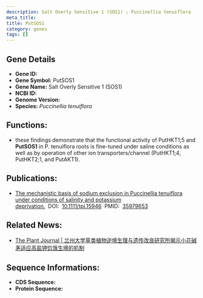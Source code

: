 ```yaml
---
description: Salt Overly Sensitive 1 (SOS1) ; Puccinellia tenuiflora
meta_title:
title: PutSOS1
category: genes
tags: []
---
```


## Gene Details
- **Gene ID:**	[]()
- **Gene Symbol:** PutSOS1
- **Gene Name:** Salt Overly Sensitive 1 (SOS1)
- **NCBI ID:** [](https://www.ncbi.nlm.nih.gov/gene/?term=)
- **Genome Version:** []()
- **Species:** *Puccinellia tenuiflora*

## Functions:
   - these findings demonstrate that the functional activity of PutHKT1;5 and **PutSOS1** in P. tenuiflora roots is fine-tuned under saline conditions as well as by operation of other ion transporters/channel (PutHKT1;4, PutHKT2;1, and PutAKT1).

## Publications:
   - [The mechanistic basis of sodium exclusion in Puccinellia tenuiflora under conditions of salinity and potassium deprivation.]( https://onlinelibrary.wiley.com/doi/10.1111/tpj.15946)&nbsp;&nbsp;DOI:&nbsp;&nbsp;[10.1111/tpj.15946](https://onlinelibrary.wiley.com/doi/10.1111/tpj.15946)&nbsp;&nbsp;PMID:&nbsp;&nbsp;[35979653](https://pubmed.ncbi.nlm.nih.gov/35979653/)

## Related News:
   - [The Plant Journal | 兰州大学草类植物逆境生理与遗传改良研究所揭示小花碱茅适应高盐钾饥饿生境的机制](https://mp.weixin.qq.com/s?__biz=Mzg3MDEwNDEyMg==&mid=2247536714&idx=1&sn=2f35177e4d0648a14853c07d089cea90&chksm=ce90fd1ff9e77409af20b9c81876055532a83e03e3909d408ab53e6ff35a44a7182d980289b4&scene=27#wechat_redirect)

## Sequence Informations:
- **CDS Sequence:**
- **Protein Sequence:**
